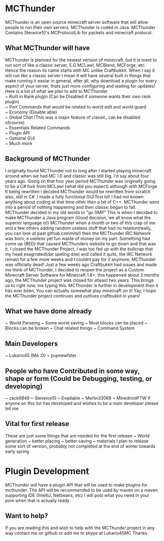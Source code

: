MCThunder
=========
MCThunder is an open source minecraft server software that will allow people to run their own servers. MCThunder is coded in Java. MCThunder Contains Steveice10's MCProtocolLib for packets and minecraft protocol.

What MCThunder will have
-
MCThunder is planned for the newest version of minecraft, but it is ment to run sort of like a classic server, E.G MCLawl, MCBlend, MCForge, etc. Hence the reason its name starts with MC unlike Craftbukkit. When I say it will run like a classic server I mean it will have several built in things that make running it easiar in general, after all, why download a plugin for every aspect of your server, thats just more configuring and waiting for updates!
Here is a list of what we plan to add to MCThunder<br>
~ Built in Rank plugin (Can be Disabled if someone wants their own rank plugin)<br>
~ Port Commands that would be related to world edit and world guard<br>
~ Economy (Disable able)<br>
~ Global Chat (This was a major feature of classic, can be disabled ofcourse) <br>
~ Essentials Related Commands<br>
~ Plugin API<br>
~ Optional GUI<br>
~ Much more<br>

Background of MCThunder
- 
I originally found MCThunder not to long after I started playing minecraft around when we had MC 1.0 and classic was still big, i'd say about four years ago. Going on that four year period MCThunder was originally going to be a C# fork from MCLawl (what did you expect) although with MCForge 6 being rewritten i decided MCThunder would be rewritten from scratch also, still in C#. I made a fully functional GUI first lol! I had not known anything about coding at that time other then a bit of C++. MCThunder went into a period of nothing happening and then classic began to fall. MCThunder decided in my old words to "go SMP" This is when I decided to make MCThunder a Java program (Good decision, we all know what the superior language is!) MCThunder when a month or two of this crap of me and a few others adding random useless stuff that had no relation(really, you can look at past github commits!) then the MCThunder IRC Network was born, a useless yet fun waste of money on my part. Something had come up (BED) that caused MCThunders website to go down and that was it, I closed the MCThunder Project, I was too fed up with the bullcrap that my head exagrrated(dat speling doe) and called it quits, the IRC Network remain for a few more weeks and I couldnt pay for it anymore, MCThunder was officially dead! Just a few weeks ago Craftbukkit had issues and made me think of MCThunder, I decided to reopen the project as a Custom Minecraft Server Software for Minecraft 1.8+, this happened about 2 months ago, the MCThunder project was closed for atleast two years. This brings us to right now, me typing this. MCThunder is further in development then it has ever been, You can actually somewhat play minecraft on it! Yay, I hope the MCThunder project continues and outlives craftbukkit in years!

What we have done already
-
~ World Parseing
~ Some world saving
~ Most blocks can be placed
~ Blocks can be broken 
~ Chat related things
~ Command System 

Main Developers
-
~ Lukario45 (Me :D)
~ pupnewfster

People who have Contributed in some way, shape or form (Could be Debugging, testing, or developing)
-
~ zack6849
~ Steveice10
~ Evadable
~ Merlin33069
~ MinedroidFTW
If anyone on this list has developed and wishes to be a main developer please tell me

Vital for first release
-
These are just some things that are needed for the first release
~ World generation
~ better placing
~ better saving
~ materials
I plan to release some sort of version, probably not completed at the end of winter towards early spring

Plugin Development
=
MCThunder will have a plugin API that will be used to make plugins for mcthunder. The API will be recommended to be used by maven on a maven supporting IDE (IntelliJ, Netbeans, etc) I will post what you need in your pom when that is actually ready

Want to help?
-
If you are reading this and wish to help with the MCThunder project in any way contact me on github or add me to skype at Lukario45MC Thanks 
